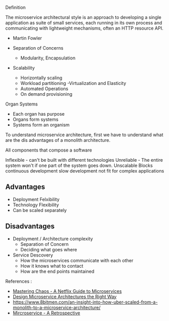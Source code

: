 Definition

The microservice architectural style is an approach to developing a single application as suite of small services, each running in its own process and communicating with lightweight mechanisms, often an HTTP resource API.

 

- Martin Fowler


- Separation of Concerns
  - Modularity, Encapsulation
- Scalability
  - Horizontally scaling
  - Workload partitioning
-Virtualization and Elasticity
  - Automated Operations
  - On demand provisioning

Organ Systems
  - Each organ has purpose
  - Organs form systems
  - Systems form an organism

To understand microservice architecture, first we have to understand what are the dis advantages of a monolith architecture.

All components that compose a software 

Inflexible - can't be built with different technologies
Unreliable - The entire system won't if one part of the system goes down.
Unscalable
Blocks continuous development
slow development
not fit for complex applications

## Advantages

- Deployment Felxibility
- Technology Flexibility
- Can be scaled separately

## Disadvantages

- Deployment / Architecture complexity
  - Separation of Concern
  - Deciding what goes where
- Service Descovery
  - How the microservices communicate with each other
  - How it knows what to contact
  - How are the end points maintained


References :

- [Mastering Chaos - A Netflix Guide to Microservices](https://www.youtube.com/watch?v=CZ3wIuvmHeM)
- [Design Microservice Architectures the Right Way](https://www.youtube.com/watch?v=j6ow-UemzBc)
- https://www.8bitmen.com/an-insight-into-how-uber-scaled-from-a-monolith-to-a-microservice-architecture/
- [Mircroservice - A Retrospective](https://www.youtube.com/watch?v=DLRfT44e8uQ)
